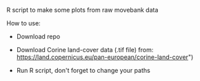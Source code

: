 R script to make some plots from raw movebank data

How to use: 
- Download repo
- Download Corine land-cover data (.tif file) from: https://land.copernicus.eu/pan-european/corine-land-cover")

- Run R script, don't forget to change your paths
